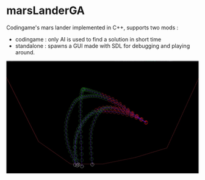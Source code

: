 # marsLanderGA

Codingame's mars lander implemented in C++, supports two mods :
- codingame : only AI is used to find a solution in short time
- standalone : spawns a GUI made with SDL for debugging and playing around.

![alt text](marsLander.jpg)
